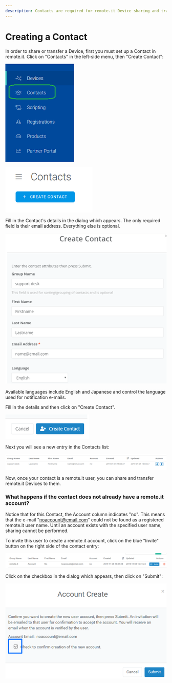 ```yaml
---
description: Contacts are required for remote.it Device sharing and transfer.
---
```


# Creating a Contact

In order to share or transfer a Device, first you must set up a Contact in remote.it. Click on "Contacts" in the left-side menu, then "Create Contact":

![](../../.gitbook/assets/image%20%28392%29.png)

![](../../.gitbook/assets/image%20%28459%29.png)

Fill in the Contact's details in the dialog which appears.  The only required field is their email address. Everything else is optional.

![](../../.gitbook/assets/image%20%28127%29.png)

Available languages include English and Japanese and control the language used for notification e-mails.

Fill in the details and then click on "Create Contact".  

![](../../.gitbook/assets/image%20%28249%29.png)

Next you will see a new entry in the Contacts list:

![](../../.gitbook/assets/image%20%28110%29.png)

Now, once your contact is a remote.it user, you can share and transfer remote.it Devices to them.

### What happens if the contact does not already have a remote.it account?

Notice that for this Contact, the Account column indicates "no".  This means that the e-mail "noaccount@email.com" could not be found as a registered remote.it user name.  Until an account exists with the specified user name, sharing cannot be performed.

To invite this user to create a remote.it account, click on the blue "Invite" button on the right side of the contact entry:

![](../../.gitbook/assets/image%20%2891%29.png)

Click on the checkbox in the dialog which appears, then click on "Submit":

![](../../.gitbook/assets/image%20%2823%29.png)

